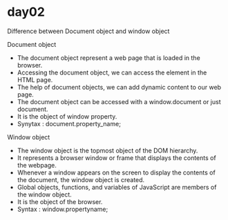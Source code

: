 # day02

Difference between Document object and window object

Document object
* The document object represent a web page that is loaded in the browser.
* Accessing the document object, we can access the element in the HTML page.
* The help of document objects, we can add dynamic content to our web page.
* The document object can be accessed with a window.document or just document.
* It is the object of window property.
* Synytax :  document.property_name; 

Window object
* The window object is the topmost object of the DOM hierarchy.
* It represents a browser window or frame that displays the contents of the webpage.
* Whenever a window appears on the screen to display the contents of the document, the window object is created. 
* Global objects, functions, and variables of JavaScript are members of the window object.
* It is the object of the browser.
* Syntax  :  window.propertyname;
